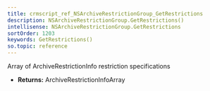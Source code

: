 ```yaml
---
title: crmscript_ref_NSArchiveRestrictionGroup_GetRestrictions
description: NSArchiveRestrictionGroup.GetRestrictions()
intellisense: NSArchiveRestrictionGroup.GetRestrictions
sortOrder: 1203
keywords: GetRestrictions()
so.topic: reference
---
```



Array of ArchiveRestrictionInfo restriction specifications



* **Returns:** ArchiveRestrictionInfoArray


